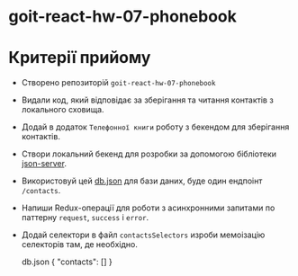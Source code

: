 # goit-react-hw-07-phonebook

# Критерії прийому

- Створено репозиторій `goit-react-hw-07-phonebook`
- Видали код, який відповідає за зберігання та читання контактів з локального
  сховища.
- Додай в додаток `Телефонної книги` роботу з бекендом для зберігання контактів.
- Створи локальний бекенд для розробки за допомогою бібліотеки
  [json-server](https://github.com/typicode/json-server).
- Використовуй цей [db.json](./db.json) для бази даних, буде один ендпоінт
  `/contacts`.
- Напиши Redux-операції для роботи з асинхронними запитами по паттерну
  `request`, `success` і `error`.
- Додай селектори в файл `contactsSelectors` изроби мемоізацію селекторів там,
  де необхідно.
  
  
  db.json
  {
  "contacts": []
  }
